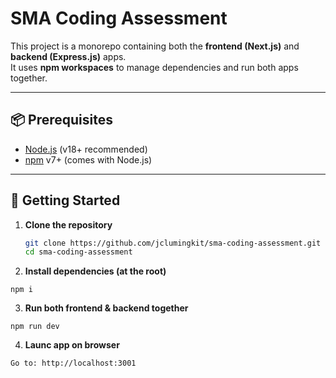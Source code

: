 # SMA Coding Assessment

This project is a monorepo containing both the **frontend (Next.js)** and **backend (Express.js)** apps.  
It uses **npm workspaces** to manage dependencies and run both apps together.

---

## 📦 Prerequisites

- [Node.js](https://nodejs.org/) (v18+ recommended)
- [npm](https://docs.npmjs.com/) v7+ (comes with Node.js)

---

## 🚀 Getting Started

1. **Clone the repository**
   ```bash
   git clone https://github.com/jclumingkit/sma-coding-assessment.git
   cd sma-coding-assessment
   ```
2. **Install dependencies (at the root)**

```
npm i
```

3. **Run both frontend & backend together**

```
npm run dev
```

4. **Launc app on browser**
```
Go to: http://localhost:3001
```
